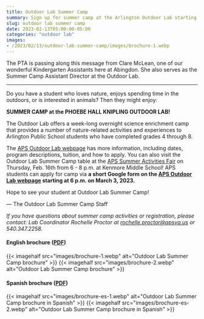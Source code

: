 ```yaml
---
title: Outdoor Lab Summer Camp
summary: Sign up for summer camp at the Arlington Outdoor Lab starting on March 3.
slug: outdoor lab summer camp
date: 2023-02-13T05:00:00-05:00
categories: "outdoor lab"
images: 
- /2023/02/13/outdoor-lab-summer-camp/images/brochure-1.webp
---
```


The PTA is passing along this message from Clare McLean, one of our wonderful Kindergarten Assistants here at Abingdon. She also serves as the Summer Camp Assistant Director at the Outdoor Lab.

---

Do you have a student who loves nature, enjoys spending time in the outdoors, or is interested in animals? Then they might enjoy:

**SUMMER CAMP at the PHOEBE HALL KNIPLING OUTDOOR LAB!**

The Outdoor Lab offers a week-long overnight science enrichment camp that provides a number of nature-related activities and experiences to Arlington Public School students who have completed grades 4 through 8.

The [APS Outdoor Lab webpage](https://www.apsva.us/science/outdoor-lab/) has more information, including dates, program descriptions, tuition, and how to apply. You can also visit the Outdoor Lab Summer Camp table at the [APS Summer Activities Fair](https://www.apsva.us/summerfair/) on Thursday, Feb. 16th from 6 - 8 p.m. at Kenmore Middle School! APS students can apply for camp via **a short Google form on the [APS Outdoor Lab webpage](https://www.apsva.us/science/outdoor-lab/) starting at 6 p.m. on March 3, 2023.** 

Hope to see your student at Outdoor Lab Summer Camp!

— The Outdoor Lab Summer Camp Staff

*If you have questions about summer camp activities or registration, please contact: Lab Coordinator Rochelle Proctor at [rochelle.proctor@apsva.us](mailto:rochelle.proctor@apsva.us) or 540.347.2258.*

#### English brochure ([PDF](images/brochure.pdf))
{{< imagehalf src="images/brochure-1.webp" alt="Outdoor Lab Summer Camp brochure" >}}
{{< imagehalf src="images/brochure-2.webp" alt="Outdoor Lab Summer Camp brochure" >}}

#### Spanish brochure ([PDF](images/brochure-es.pdf))
{{< imagehalf src="images/brochure-es-1.webp" alt="Outdoor Lab Summer Camp brochure in Spanish" >}}
{{< imagehalf src="images/brochure-es-2.webp" alt="Outdoor Lab Summer Camp brochure in Spanish" >}}